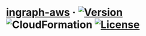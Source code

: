# [ingraph-aws][github] &middot; [![Version][badge-version]][version] ![CloudFormation][badge-cfn] [![License][badge-license]][license]

[github]: https://github.com/lifadev/ingraph-aws
[badge-version]: https://img.shields.io/badge/version-0.0.2-blue?style=flat-square
[version]: https://pypi.org/project/ingraph.aws/0.0.2/
[badge-cfn]: https://img.shields.io/badge/cloudformation-13.0.0-blue?style=flat-square
[badge-license]: https://img.shields.io/badge/license-Apache2-blue?style=flat-square
[license]: https://github.com/lifadev/ingraph-aws#license
